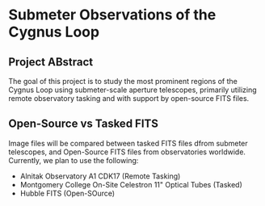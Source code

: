 # Submeter Observations of the Cygnus Loop

## Project ABstract
The goal of this project is to study the most prominent regions of the Cygnus Loop using submeter-scale aperture telescopes, primarily utilizing remote observatory tasking and with support by open-source FITS files.

## Open-Source vs Tasked FITS
Image files will be compared between tasked FITS files dfrom submeter telescopes, and Open-Source FITS files from observatories worldwide. Currently, we plan to use the following:
- Alnitak Observatory A1 CDK17 (Remote Tasking)
- Montgomery College On-Site Celestron 11" Optical Tubes (Tasked)
- Hubble FITS (Open-SOurce)
